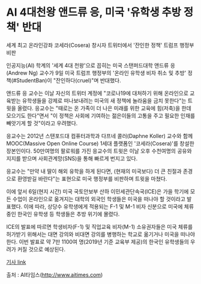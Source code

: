 # AI 4대천왕 앤드류 응, 미국 '유학생 추방 정책' 반대

세계 최고 온라인강좌 코세라(Cosera) 창시자
트위터에서 '잔인한 정책' 트럼프 행정부 비판

인공지능(AI) 학계의 '세계 4대 천왕'으로 꼽히는 미국 스탠퍼드대학 앤드류 응(Andrew Ng) 교수가 9일 미국 트럼프 행정부의 '온라인 유학생 비자 취소 및 추방' 정책(#StudentBan)이 "잔인하다(cruel)"며 반대했다.

앤드류 응 교수는 이날 자신의 트위터 계정에 "코로나19에 대처하기 위해 온라인으로 교육받는 유학생들을 강제로 떠나보내려는 미국의 새 정책에 놀라움을 금치 못한다"는 트윗을 올렸다. 
응교수는 "때로는 온 가족이 더 나은 미래를 위한 교육에 힘(저축)을 한데 모으기도 한다"면서 "이 정책은 사회에 기여하는 젊은이들의 고통을 주고 필요한 인재를 빼앗기게 할 것"이라고 우려했다.

응교수는 2012년 스탠포드대 컴퓨터과학과 다프네 콜러(Daphne Koller) 교수와 함께 MOOC(Massive Open Online Course) 1세대 플랫폼인 '코세라(Cosera)'를 창설한 장본인이다. 
50만여명의 팔로워를 가진 응교수의 트윗은 이날 오후 수천여명의 공유와 지지를 받으며 사회관계망(SNS)을 통해 빠르게 번지고 있다.

응교수는 "만약 내 딸이 해외 유학을 하게 된다면, (현재의 미국보다) 더 큰 친절과 존경으로 환영받길 바란다"는 표현으로 미국 행정부를 비판하며 트윗을 마쳤다.

이에 앞서 6일(현지 시간) 미국 국토안보부 산하 이민세관단속국(ICE)은 가을 학기에 모든 수업이 온라인으로 옮겨지는 대학의 외국인 학생들은 미국을 떠나야 할 것이라고 발표했다. 
이에 따라, 상당수 유학생에게 적용되는 F-1 및 M-1 비자 신분으로 미국에 체류 중인 한국인 유학생 등 학생들은 추방 위기에 몰렸다.

ICE의 발표에 따르면 학생비자(F-1) 및 직업교육 비자(M-1) 소유권자들은 미국 체류를 허가받기 위해서는 대면 강의와 비대면 강의를 병행하는 학교로 옮기거나 미국을 떠나야 한다. 
이번 발표로 약 7만 1100여 명(2019년 기준 교육부 제공)의 한국인 유학생들의 우려가 커질 것으로 예상된다. 

[기사 link](http://www.aitimes.com/news/articleView.html?idxno=130391)

출처 : AI타임스(http://www.aitimes.com)

